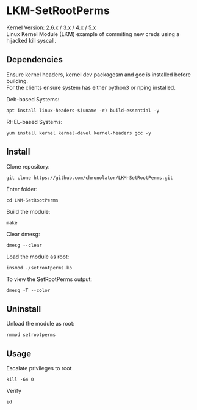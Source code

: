 # LKM-SetRootPerms
Kernel Version: 2.6.x / 3.x / 4.x / 5.x  
Linux Kernel Module (LKM) example of commiting new creds using a hijacked kill syscall.

## Dependencies
Ensure kernel headers, kernel dev packagesm and gcc is installed before building.  
For the clients ensure system has either python3 or nping installed.  

Deb-based Systems:  
```
apt install linux-headers-$(uname -r) build-essential -y
```

RHEL-based Systems:  
```
yum install kernel kernel-devel kernel-headers gcc -y
```

## Install
Clone repository:  
```
git clone https://github.com/chronolator/LKM-SetRootPerms.git
```

Enter folder:  
```
cd LKM-SetRootPerms
```

Build the module:  
```
make
```

Clear dmesg:
```
dmesg --clear
```

Load the module as root:  
```
insmod ./setrootperms.ko
```

To view the SetRootPerms output:  
```
dmesg -T --color
```

## Uninstall
Unload the module as root:  
```
rmmod setrootperms
```

## Usage
Escalate privileges to root
```
kill -64 0
```

Verify
```
id
```
